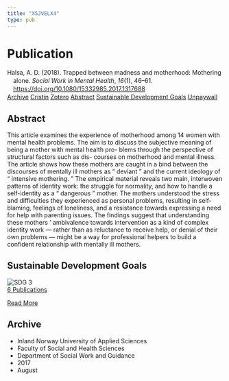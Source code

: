 ```yaml
---
title: "X5JVELX4"
type: pub
---
```

<h1>Publication</h1>
<article id="csl-bib-container-X5JVELX4" class="csl-bib-container">
  <div class="csl-bib-body" style="line-height: 1.35; padding-left: 1em; text-indent:-1em;">
  <div class="csl-entry">Halsa, A. D. (2018). Trapped between madness and motherhood: Mothering alone. <i>Social Work in Mental Health</i>, <i>16</i>(1), 46&#x2013;61. <a href="https://doi.org/10.1080/15332985.2017.1317688">https://doi.org/10.1080/15332985.2017.1317688</a></div>
</div>
  <div class="csl-bib-buttons">
    <a href="#taxonomy-article-X5JVELX4" class="csl-bib-button">Archive</a>
    <a href="https://app.cristin.no/results/show.jsf?id=1489335" alt="Cristin URL" class="csl-bib-button">Cristin</a>
    <a href="http://zotero.org/groups/5402882/items/X5JVELX4" alt="Zotero URL" class="csl-bib-button">Zotero</a>
    <a href="#abstract-article-X5JVELX4" class="csl-bib-button">Abstract</a>
    <a href="#sdg-article-X5JVELX4" class="csl-bib-button">Sustainable Development Goals</a>
    <a href="https://doi.org/10.1080/15332985.2017.1317688" class="csl-bib-button">Unpaywall</a>
  </div>
  <div id="csl-bib-meta-container-X5JVELX4"></div>
</article>
<div id="csl-bib-meta-X5JVELX4" class="csl-bib-meta">
  <article id="abstract-article-X5JVELX4" class="abstract-article">
    <h1>Abstract</h1>
    This article examines the experience of motherhood among 14 women with mental health problems. The aim is to discuss the subjective meaning of being a mother with mental health pro- blems through the perspective of structural factors such as dis- courses on motherhood and mental illness. The article shows how these mothers are caught in a bind between the discourses of mentally ill mothers as “ deviant ” and the current ideology of “ intensive mothering. ” The empirical material reveals two main, interwoven patterns of identity work: the struggle for normality, and how to handle a self-identity as a “ dangerous ” mother. The mothers understood the stress and difficulties they experienced as personal problems, resulting in self-blaming, feelings of loneliness, and a resistance towards expressing a need for help with parenting issues. The findings suggest that understanding these mothers ’ ambivalence towards intervention as a kind of complex identity work — rather than as reluctance to receive help, or denial of their own problems — might be a way for professional helpers to build a confident relationship with mentally ill mothers.
  </article>
  <article id="sdg-article-X5JVELX4" class="sdg-article">
    <h1>Sustainable Development Goals</h1>
    <div class="sdg-container"><div id="sdg3" class="sdg"> <img src="{{< params subfolder >}}images/sdg/sdg03_en.png" class="image" alt="SDG 3"> <div class="sdg-overlay"> <a href="{{< params subfolder >}}en/archive/?sdg=3#archive" class="sdg-publication-count"><span>6</span> Publications</a> <p><a href="https://sdgs.un.org/goals/goal3" class="sdg-read-more">Read More</a></p> </div> </div></div>
  </article>
  <article id="taxonomy-article-X5JVELX4" class="taxonomy-article">
    <h1>Archive</h1>
    <ul>
      <li>Inland Norway University of Applied Sciences</li>
      <li>Faculty of Social and Health Sciences</li>
      <li>Department of Social Work and Guidance</li>
      <li>2017</li>
      <li>August</li>
    </ul>
  </article>
</div>
